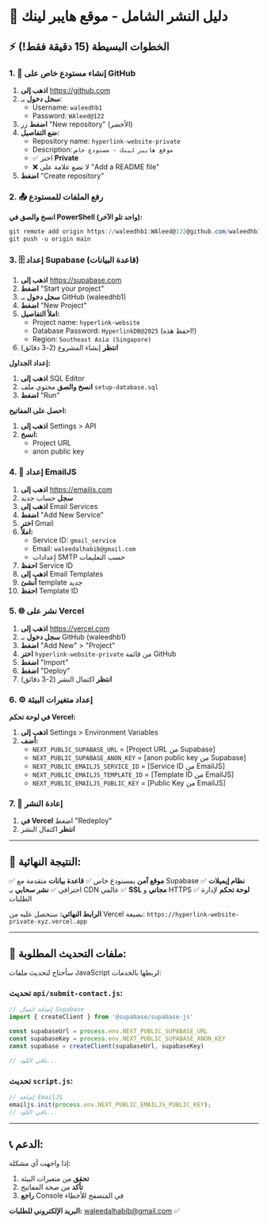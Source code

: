 # 🚀 دليل النشر الشامل - موقع هايبر لينك

## ⚡ الخطوات البسيطة (15 دقيقة فقط!)

### 1. 📱 إنشاء مستودع خاص على GitHub

1. **اذهب إلى** https://github.com
2. **سجل دخول** بـ:
   - Username: `waleedhb1`
   - Password: `WAleed@122`
3. **اضغط** زر "New repository" (الأخضر)
4. **ضع التفاصيل:**
   - Repository name: `hyperlink-website-private`
   - Description: `موقع هايبر لينك - مستودع خاص`
   - ✅ اختر **Private**
   - ❌ لا تضع علامة على "Add a README file"
5. **اضغط** "Create repository"

### 2. 📤 رفع الملفات للمستودع

**انسخ والصق في PowerShell (واحد تلو الآخر):**

```powershell
git remote add origin https://waleedhb1:WAleed@122@github.com/waleedhb1/hyperlink-website-private.git
git push -u origin main
```

### 3. 🗄️ إعداد Supabase (قاعدة البيانات)

1. **اذهب إلى** https://supabase.com
2. **اضغط** "Start your project"
3. **سجل دخول** بـ GitHub (waleedhb1)
4. **اضغط** "New Project"
5. **املأ التفاصيل:**
   - Project name: `hyperlink-website`
   - Database Password: `HyperlinkDB@2025` (احفظ هذه!)
   - Region: `Southeast Asia (Singapore)`
6. **انتظر** إنشاء المشروع (2-3 دقائق)

**إعداد الجداول:**
1. **اذهب إلى** SQL Editor
2. **انسخ والصق** محتوى ملف `setup-database.sql`
3. **اضغط** "Run"

**احصل على المفاتيح:**
1. **اذهب إلى** Settings > API
2. **انسخ:**
   - Project URL
   - anon public key

### 4. 📧 إعداد EmailJS

1. **اذهب إلى** https://emailjs.com
2. **سجل** حساب جديد
3. **اذهب إلى** Email Services
4. **اضغط** "Add New Service"
5. **اختر** Gmail
6. **املأ:**
   - Service ID: `gmail_service`
   - Email: `waleedalhabib@gmail.com`
   - إعدادات SMTP حسب التعليمات
7. **احفظ** Service ID
8. **اذهب إلى** Email Templates
9. **أنشئ** template جديد
10. **احفظ** Template ID

### 5. 🌐 نشر على Vercel

1. **اذهب إلى** https://vercel.com
2. **سجل دخول** بـ GitHub (waleedhb1)
3. **اضغط** "Add New" > "Project"
4. **اختر** `hyperlink-website-private` من قائمة GitHub
5. **اضغط** "Import"
6. **اضغط** "Deploy"
7. **انتظر** اكتمال النشر (2-3 دقائق)

### 6. ⚙️ إعداد متغيرات البيئة

**في لوحة تحكم Vercel:**
1. **اذهب إلى** Settings > Environment Variables
2. **أضف:**
   - `NEXT_PUBLIC_SUPABASE_URL` = [Project URL من Supabase]
   - `NEXT_PUBLIC_SUPABASE_ANON_KEY` = [anon public key من Supabase]
   - `NEXT_PUBLIC_EMAILJS_SERVICE_ID` = [Service ID من EmailJS]
   - `NEXT_PUBLIC_EMAILJS_TEMPLATE_ID` = [Template ID من EmailJS]
   - `NEXT_PUBLIC_EMAILJS_PUBLIC_KEY` = [Public Key من EmailJS]

### 7. 🔄 إعادة النشر

1. **في Vercel** اضغط "Redeploy"
2. **انتظر** اكتمال النشر

---

## 🎯 النتيجة النهائية:

✅ **موقع آمن** بمستودع خاص
✅ **قاعدة بيانات** متقدمة مع Supabase
✅ **نظام إيميلات** احترافي
✅ **نشر سحابي** بـ CDN عالمي
✅ **SSL مجاني** و HTTPS
✅ **لوحة تحكم** لإدارة الطلبات

**الرابط النهائي:** ستحصل عليه من Vercel بصيغة:
`https://hyperlink-website-private-xyz.vercel.app`

---

## 🔧 ملفات التحديث المطلوبة:

سأحتاج لتحديث ملفات JavaScript لربطها بالخدمات:

### تحديث `api/submit-contact.js`:
```javascript
// إضافة اتصال Supabase
import { createClient } from '@supabase/supabase-js'

const supabaseUrl = process.env.NEXT_PUBLIC_SUPABASE_URL
const supabaseKey = process.env.NEXT_PUBLIC_SUPABASE_ANON_KEY
const supabase = createClient(supabaseUrl, supabaseKey)

// باقي الكود...
```

### تحديث `script.js`:
```javascript
// إضافة EmailJS
emailjs.init(process.env.NEXT_PUBLIC_EMAILJS_PUBLIC_KEY);
// باقي الكود...
```

---

## 📞 الدعم:

إذا واجهت أي مشكلة:
1. **تحقق** من متغيرات البيئة
2. **تأكد** من صحة المفاتيح
3. **راجع** Console في المتصفح للأخطاء

**البريد الإلكتروني للطلبات:** waleedalhabib@gmail.com ✅ 
